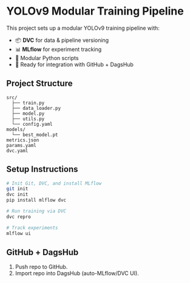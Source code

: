 
# YOLOv9 Modular Training Pipeline

This project sets up a modular YOLOv9 training pipeline with:

- 📦 **DVC** for data & pipeline versioning
- 📊 **MLflow** for experiment tracking
- 🚀 Modular Python scripts
- 🧪 Ready for integration with GitHub + DagsHub

## Project Structure

```
src/
  ├── train.py
  ├── data_loader.py
  ├── model.py
  ├── utils.py
  └── config.yaml
models/
  └── best_model.pt
metrics.json
params.yaml
dvc.yaml
```

## Setup Instructions

```bash
# Init Git, DVC, and install MLflow
git init
dvc init
pip install mlflow dvc

# Run training via DVC
dvc repro

# Track experiments
mlflow ui
```

## GitHub + DagsHub

1. Push repo to GitHub.
2. Import repo into DagsHub (auto-MLflow/DVC UI).
